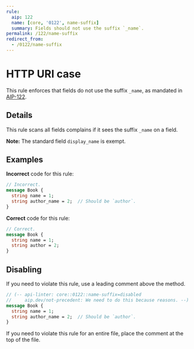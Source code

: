 ```yaml
---
rule:
  aip: 122
  name: [core, '0122', name-suffix]
  summary: Fields should not use the suffix `_name`.
permalink: /122/name-suffix
redirect_from:
  - /0122/name-suffix
---
```


# HTTP URI case

This rule enforces that fields do not use the suffix `_name`, as mandated in
[AIP-122][].

## Details

This rule scans all fields complains if it sees the suffix `_name` on a field.

**Note:** The standard field `display_name` is exempt.

## Examples

**Incorrect** code for this rule:

```proto
// Incorrect.
message Book {
  string name = 1;
  string author_name = 2;  // Should be `author`.
}
```

**Correct** code for this rule:

```proto
// Correct.
message Book {
  string name = 1;
  string author = 2;
}
```

## Disabling

If you need to violate this rule, use a leading comment above the method.

```proto
// (-- api-linter: core::0122::name-suffix=disabled
//     aip.dev/not-precedent: We need to do this because reasons. --)
message Book {
  string name = 1;
  string author_name = 2;  // Should be `author`.
}
```

If you need to violate this rule for an entire file, place the comment at the
top of the file.

[aip-122]: http://aip.dev/122
[aip.dev/not-precedent]: https://aip.dev/not-precedent
